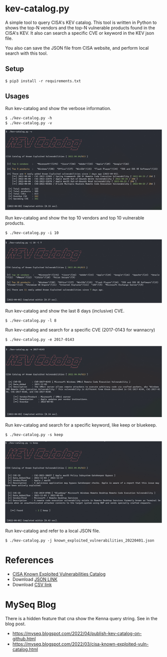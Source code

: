 # kev-catalog.py
A simple tool to query CISA's KEV catalog. This tool is written in Python to shows the top-N vendors and the top-N vulnerable products found in the CISA's KEV. It also can search a specific CVE or keyword in the KEV json file. 

You also can save the JSON file from CISA website, and perform local search with this tool.

## Setup
```console
$ pip3 install -r requirements.txt
```



## Usages
Run kev-catalog and show the verbose information.
```console
$ ./kev-catalog.py -h
$ ./kev-catalog.py -v 
```
![kev-catalog.py -v](screenshot/kev-catalog_v.png)


Run kev-catalog and show the top 10 vendors and top 10 vulnerable products.
```
$ ./kev-catalog.py -i 10
```
![kev-catalog.py -i 10 -l 7](screenshot/kev-catalog_i.png)


Run kev-catalog and show the last 8 days (inclusive) CVE.
```
$ ./kev-catalog.py -l 8 
```


Run kev-catalog and search for a specific CVE (2017-0143 for wannacry)
```
$ ./kev-catalog.py -e 2017-0143
```
![kev-catalog.py -e 2017-0143](screenshot/kev-catalog_e.png)


Run kev-catalog and search for a specific keyword, like keep or bluekeep.
```
$ ./kev-catalog.py -s keep
```
![kev-catalog.py -s bluekeep](screenshot/kev-catalog_s.png)


Run kev-catalog and refer to a local JSON file.
```
$ ./kev-catalog.py -j known_exploited_vulnerabilities_20220401.json 
```

# References
- [CISA Known Exploited Vulnerabilities Catalog](https://www.cisa.gov/known-exploited-vulnerabilities-catalog)
- Download [JSON LINK](https://www.cisa.gov/sites/default/files/feeds/known_exploited_vulnerabilities.json)
- Download [CSV link](https://www.cisa.gov/sites/default/files/csv/known_exploited_vulnerabilities.csv)


# MySeq Blog
There is a hidden feature that cna show the Kenna query string. See in the blog post.
- https://myseq.blogspot.com/2022/04/publish-kev-catalog-on-github.html
- https://myseq.blogspot.com/2022/03/cisa-known-exploited-vuln-catalog.html


